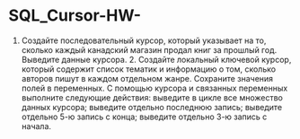 # SQL_Cursor-HW-
1. Создайте последовательный курсор, который указывает на то, сколько каждый канадский магазин  продал книг за прошлый год. Выведите данные курсора.  2. Создайте локальный ключевой курсор, который содержит список тематик и информацию о том, сколько авторов пишут в каждом отдельном жанре. Сохраните значения полей в переменных. С помощью курсора и связанных переменных выполните следующие действия:  выведите в цикле все множество данных курсора; выведите отдельно последнюю запись;  выведите отдельно 5-ю запись с конца;  выведите отдельно 3-ю запись с начала.
